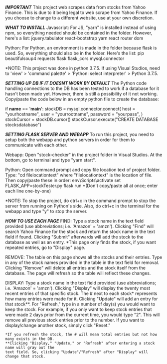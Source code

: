 *****IMPORTANT*****
This project web scrapes data from stocks from Yahoo Finance.
This is due to it being legal to web scrape from Yahoo Finance.
If you choose to change to a different website, use at your own
discretion.


*****WHAT TO INSTALL*****
Javascript: For JS, "yarn" is installed instead of using npm,
so everything needed should be contained in the folder.
However, here's a list:
	jquery.tabulator
	react-bootstrap
	yarn
	react router dom
	 
Python: For Python, an environment is made in the folder
because flask is used. So, everything should also be in 
the folder. Here's the list:
	pip
	beautifulsoup4
	requests
	flask
	flask_cors
	mysql.connector

*NOTE: This project was done in python 3.7.5. If using Visual Studios,
need to 'view' > 'command palette' > 'Python: select interpreter' > Python 3.7.5.

*****SETTING UP DB IF IT DOESNT WORK BY DEFAULT*****
The Python code handling connections to the DB has been tested to work
if a database for it hasn't been made yet. However, there is still a possibility
of it not working. Copy/paste the code below in an empty python file to create the database:

if __name__ == '__main__':
	stockDB = mysql.connector.connect(
		host = "yourhostname",
		user = "yourrootname",
		password = "yourpass",
	)
	stockCursor = stockDB.cursor()
	stockCursor.execute("CREATE DATABASE stocksdatabase")

*****SETTING FLASK SERVER AND WEBAPP*****
To run this project, you need to setup both the webapp and python servers in order
for them to communicate with each other.

Webapp: Open "stock-checker" in the project folder in Visual Studios. At the bottom, 
	go to terminal and type "yarn start".

Python: Open command prompt and copy file location text of project folder. Type:
	"cd filelocationtext" where "filelocationtext" is the location of file.
	Then copy/paste these in order:
	env\Scripts\activate
	set FLASK_APP=stockTester.py
	flask run
	*(Don't copy/paste all at once; enter each line one-by-one)

*NOTE:  To stop the project, do ctrl+c in the command prompt to stop the server from
	running on Python's side. Also, do ctrl+c in the terminal for the webapp and 
	type "y" to stop the server.

*****HOW TO USE EACH PAGE*****
FIND: 	Type a stock name in the text field provided (use abbreviations; i.e. 'Amazon' = 'amzn').
	Clicking "Find" will search Yahoo Finance for the stock and return the stock name in the 
	text field if found. Clicking "Submit" afterwards will add the stock to the database as
	well as an entry.
	*This page only finds the stock, if you want repeated entries, go to "Display" page.

REMOVE:	The table on this page shows all the stocks and their entries. Type in any of the stock
	names provided in the table in the text field for removal. Clicking "Remove" will delete
	all entries and the stock itself from the database. The page will refresh so the table
	will reflect these changes.

DISPLAY: Type a stock name in the text field provided (use abbreviations; i.e. 'Amazon' = 'amzn').
	 Clicking "Display" will display the twenty most recent entries of that specific stock. 
	 The # next to each stock* represents how many entries were made for it. Clicking "Update"
	 will add an entry for that stock**. For "Refresh," type in a number of day(s) you would want
	 to keep the stock. For example, if you only want to keep stock entries that were made 2 days
	 prior from the current time, you would type "2". This will remove all previous stock entries 
	 prior to the number. If you want to display/change another stock, simply click "Reset."

	*If you refresh the stock, the # will mean total entries but not how many exists in the DB.
	**Clicking "Display," "Update," or "Refresh" after entering a stock name will gray out the
	text field. So, clicking "Update"/"Refresh" after "Display" will change that stock.
